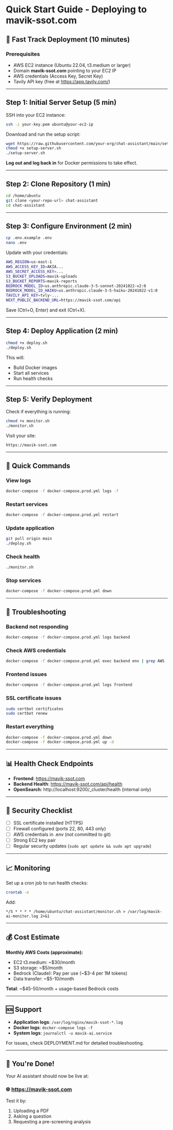 # Quick Start Guide - Deploying to mavik-ssot.com

## 🚀 Fast Track Deployment (10 minutes)

### Prerequisites
- AWS EC2 instance (Ubuntu 22.04, t3.medium or larger)
- Domain **mavik-ssot.com** pointing to your EC2 IP
- AWS credentials (Access Key, Secret Key)
- Tavily API key (free at https://app.tavily.com/)

---

## Step 1: Initial Server Setup (5 min)

SSH into your EC2 instance:
```bash
ssh -i your-key.pem ubuntu@your-ec2-ip
```

Download and run the setup script:
```bash
wget https://raw.githubusercontent.com/your-org/chat-assistant/main/setup-server.sh
chmod +x setup-server.sh
./setup-server.sh
```

**Log out and log back in** for Docker permissions to take effect.

---

## Step 2: Clone Repository (1 min)

```bash
cd /home/ubuntu
git clone <your-repo-url> chat-assistant
cd chat-assistant
```

---

## Step 3: Configure Environment (2 min)

```bash
cp .env.example .env
nano .env
```

Update with your credentials:
```bash
AWS_REGION=us-east-1
AWS_ACCESS_KEY_ID=AKIA...
AWS_SECRET_ACCESS_KEY=...
S3_BUCKET_UPLOADS=mavik-uploads
S3_BUCKET_REPORTS=mavik-reports
BEDROCK_MODEL_ID=us.anthropic.claude-3-5-sonnet-20241022-v2:0
BEDROCK_MODEL_ID_HAIKU=us.anthropic.claude-3-5-haiku-20241022-v1:0
TAVILY_API_KEY=tvly-...
NEXT_PUBLIC_BACKEND_URL=https://mavik-ssot.com/api
```

Save (Ctrl+O, Enter) and exit (Ctrl+X).

---

## Step 4: Deploy Application (2 min)

```bash
chmod +x deploy.sh
./deploy.sh
```

This will:
- Build Docker images
- Start all services
- Run health checks

---

## Step 5: Verify Deployment

Check if everything is running:
```bash
chmod +x monitor.sh
./monitor.sh
```

Visit your site:
```
https://mavik-ssot.com
```

---

## 🎯 Quick Commands

### View logs
```bash
docker-compose -f docker-compose.prod.yml logs -f
```

### Restart services
```bash
docker-compose -f docker-compose.prod.yml restart
```

### Update application
```bash
git pull origin main
./deploy.sh
```

### Check health
```bash
./monitor.sh
```

### Stop services
```bash
docker-compose -f docker-compose.prod.yml down
```

---

## 🔧 Troubleshooting

### Backend not responding
```bash
docker-compose -f docker-compose.prod.yml logs backend
```

### Check AWS credentials
```bash
docker-compose -f docker-compose.prod.yml exec backend env | grep AWS
```

### Frontend issues
```bash
docker-compose -f docker-compose.prod.yml logs frontend
```

### SSL certificate issues
```bash
sudo certbot certificates
sudo certbot renew
```

### Restart everything
```bash
docker-compose -f docker-compose.prod.yml down
docker-compose -f docker-compose.prod.yml up -d
```

---

## 📊 Health Check Endpoints

- **Frontend**: https://mavik-ssot.com
- **Backend Health**: https://mavik-ssot.com/api/health
- **OpenSearch**: http://localhost:9200/_cluster/health (internal only)

---

## 🔐 Security Checklist

- [ ] SSL certificate installed (HTTPS)
- [ ] Firewall configured (ports 22, 80, 443 only)
- [ ] AWS credentials in .env (not committed to git)
- [ ] Strong EC2 key pair
- [ ] Regular security updates (`sudo apt update && sudo apt upgrade`)

---

## 📈 Monitoring

Set up a cron job to run health checks:
```bash
crontab -e
```

Add:
```
*/5 * * * * /home/ubuntu/chat-assistant/monitor.sh > /var/log/mavik-ai-monitor.log 2>&1
```

---

## 💰 Cost Estimate

**Monthly AWS Costs (approximate):**
- EC2 t3.medium: ~$30/month
- S3 storage: ~$5/month
- Bedrock (Claude): Pay per use (~$3-4 per 1M tokens)
- Data transfer: ~$5-10/month

**Total**: ~$45-50/month + usage-based Bedrock costs

---

## 🆘 Support

- **Application logs**: `/var/log/nginx/mavik-ssot-*.log`
- **Docker logs**: `docker-compose logs -f`
- **System logs**: `journalctl -u mavik-ai.service`

For issues, check DEPLOYMENT.md for detailed troubleshooting.

---

## 🎉 You're Done!

Your AI assistant should now be live at:
### 🌐 https://mavik-ssot.com

Test it by:
1. Uploading a PDF
2. Asking a question
3. Requesting a pre-screening analysis
